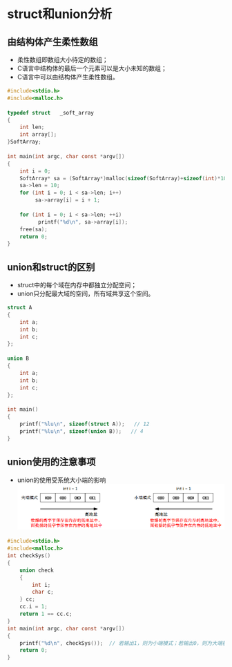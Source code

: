 # struct和union分析

## 由结构体产生柔性数组
- 柔性数组即数组大小待定的数组；
- C语言中结构体的最后一个元素可以是大小未知的数组；
- C语言中可以由结构体产生柔性数组。

```c
#include<stdio.h>
#include<malloc.h>

typedef struct   _soft_array
{
    int len;
    int array[];
}SoftArray;

int main(int argc, char const *argv[])
{
    int i = 0;
    SoftArray* sa = (SoftArray*)malloc(sizeof(SoftArray)+sizeof(int)*10);
    sa->len = 10;
    for (int i = 0; i < sa->len; i++)
         sa->array[i] = i + 1;

    for (int i = 0; i < sa->len; ++i)
          printf("%d\n", sa->array[i]);
    free(sa);
    return 0;
}
```

## union和struct的区别
- struct中的每个域在内存中都独立分配空间；
- union只分配最大域的空间，所有域共享这个空间。
```c
struct A
{
    int a;
    int b;
    int c;
};

union B
{
    int a;
    int b;
    int c;
};

int main()
{   
    printf("%lu\n", sizeof(struct A));   // 12
    printf("%lu\n", sizeof(union B));   // 4
}
```

## union使用的注意事项   
- union的使用受系统大小端的影响   
![png](../img/4_1.png)   

```c
#include<stdio.h>
#include<malloc.h>
int checkSys()
{
    union check
    {
        int i;
        char c;
    } cc;
    cc.i = 1;
    return 1 == cc.c;
}
int main(int argc, char const *argv[])
{
    printf("%d\n", checkSys());  // 若输出1，则为小端模式；若输出0，则为大端模式
    return 0;
}
```
